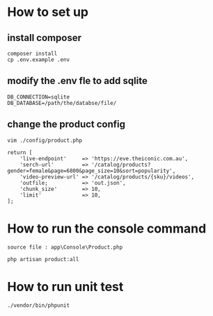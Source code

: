 # How to set up
## install composer
```
composer install
cp .env.example .env
```

## modify the .env fle to add sqlite
```
DB_CONNECTION=sqlite
DB_DATABASE=/path/the/databse/file/
```

## change the product config
```
vim ./config/product.php
```
```
return [
    'live-endpoint'     => 'https://eve.theiconic.com.au',
    'serch-url'         => '/catalog/products?gender=female&page=6800&page_size=10&sort=popularity',
    'video-preview-url' => '/catalog/products/{sku}/videos',
    'outfile;           => 'out.json',
    'chunk_size'        => 10,
    'limit'             => 10,
];
```

# How to run the console command
```
source file : app\Console\Product.php
```
```
php artisan product:all
```

# How to run unit test
```
./vendor/bin/phpunit
```